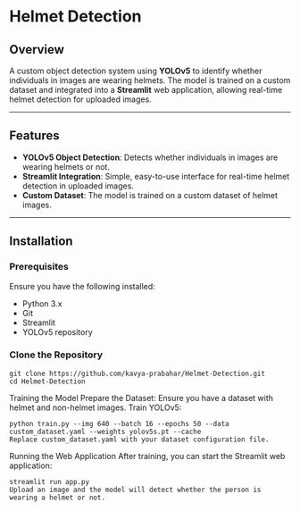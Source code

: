 # Helmet Detection

## Overview

A custom object detection system using **YOLOv5** to identify whether individuals in images are wearing helmets. The model is trained on a custom dataset and integrated into a **Streamlit** web application, allowing real-time helmet detection for uploaded images.

---

## Features

- **YOLOv5 Object Detection**: Detects whether individuals in images are wearing helmets or not.
- **Streamlit Integration**: Simple, easy-to-use interface for real-time helmet detection in uploaded images.
- **Custom Dataset**: The model is trained on a custom dataset of helmet images.

---

## Installation

### Prerequisites

Ensure you have the following installed:

- Python 3.x
- Git
- Streamlit
- YOLOv5 repository

### Clone the Repository

```
git clone https://github.com/kavya-prabahar/Helmet-Detection.git
cd Helmet-Detection
```

Training the Model
Prepare the Dataset: Ensure you have a dataset with helmet and non-helmet images.
Train YOLOv5:

```
python train.py --img 640 --batch 16 --epochs 50 --data custom_dataset.yaml --weights yolov5s.pt --cache
Replace custom_dataset.yaml with your dataset configuration file.
```

Running the Web Application
After training, you can start the Streamlit web application:

```
streamlit run app.py
Upload an image and the model will detect whether the person is wearing a helmet or not.
```
